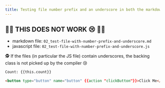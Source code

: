 ```yaml
---
title: Testing file number prefix and an underscore in both the markdown and the javascript file
---
```


## 🚨🚨 THIS DOES NOT WORK 😢 🚨🚨

- markdown file: `02_test-file-with-number-prefix-and-underscore.md`
- javascript file: `02_test-file-with-number-prefix-and-underscore.js`

🕵️ If the files (in particular the JS file) contain underscores, the backing class is not picked up by the compiler 😢

```html
Count: {{this.count}}

<button type="button" name="button" {{action "clickButton"}}>Click Me</button>
```
